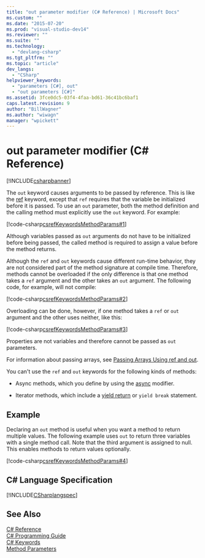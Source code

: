 ```yaml
---
title: "out parameter modifier (C# Reference) | Microsoft Docs"
ms.custom: ""
ms.date: "2015-07-20"
ms.prod: "visual-studio-dev14"
ms.reviewer: ""
ms.suite: ""
ms.technology: 
  - "devlang-csharp"
ms.tgt_pltfrm: ""
ms.topic: "article"
dev_langs: 
  - "CSharp"
helpviewer_keywords: 
  - "parameters [C#], out"
  - "out parameters [C#]"
ms.assetid: 3fce0dc5-03f4-4faa-bd61-36c41bc6baf1
caps.latest.revision: 9
author: "BillWagner"
ms.author: "wiwagn"
manager: "wpickett"
---
```

# out parameter modifier (C# Reference)
[!INCLUDE[csharpbanner](../../../includes/csharpbanner.md)]

The `out` keyword causes arguments to be passed by reference. This is like the [ref](../../../csharp/language-reference/keywords/ref.md) keyword, except that `ref` requires that the variable be initialized before it is passed. To use an `out` parameter, both the method definition and the calling method must explicitly use the `out` keyword. For example:  
  
 [!code-csharp[csrefKeywordsMethodParams#1](../../../snippets/csharp/VS_Snippets_VBCSharp/csrefKeywordsMethodParams/CS/csrefKeywordsMethodParams.cs#1)]  
  
 Although variables passed as `out` arguments do not have to be initialized before being passed, the called method is required to assign a value before the method returns.  
  
 Although the `ref` and `out` keywords cause different run-time behavior, they are not considered part of the method signature at compile time. Therefore, methods cannot be overloaded if the only difference is that one method takes a `ref` argument and the other takes an `out` argument. The following code, for example, will not compile:  
  
 [!code-csharp[csrefKeywordsMethodParams#2](../../../snippets/csharp/VS_Snippets_VBCSharp/csrefKeywordsMethodParams/CS/csrefKeywordsMethodParams.cs#2)]  
  
 Overloading can be done, however, if one method takes a `ref` or `out` argument and the other uses neither, like this:  
  
 [!code-csharp[csrefKeywordsMethodParams#3](../../../snippets/csharp/VS_Snippets_VBCSharp/csrefKeywordsMethodParams/CS/csrefKeywordsMethodParams.cs#3)]  
  
 Properties are not variables and therefore cannot be passed as `out` parameters.  
  
 For information about passing arrays, see [Passing Arrays Using ref and out](../../../csharp/programming-guide/arrays/passing-arrays-using-ref-and-out.md).  
  
 You can't use the `ref` and `out` keywords for the following kinds of methods:  
  
-   Async methods, which you define by using the [async](../../../csharp/language-reference/keywords/async.md) modifier.  
  
-   Iterator methods, which include a [yield return](../../../csharp/language-reference/keywords/yield.md) or `yield break` statement.  
  
## Example  
 Declaring an `out` method is useful when you want a method to return multiple values. The following example uses `out` to return three variables with a single method call. Note that the third argument is assigned to null. This enables methods to return values optionally.  
  
 [!code-csharp[csrefKeywordsMethodParams#4](../../../snippets/csharp/VS_Snippets_VBCSharp/csrefKeywordsMethodParams/CS/csrefKeywordsMethodParams.cs#4)]  
  
## C# Language Specification  
 [!INCLUDE[CSharplangspec](../../../includes/csharplangspec-md.md)]  
  
## See Also  
 [C# Reference](../../../csharp/language-reference/index.md)   
 [C# Programming Guide](../../../csharp/programming-guide/index.md)   
 [C# Keywords](../../../csharp/language-reference/keywords/index.md)   
 [Method Parameters](../../../csharp/language-reference/keywords/method-parameters.md)